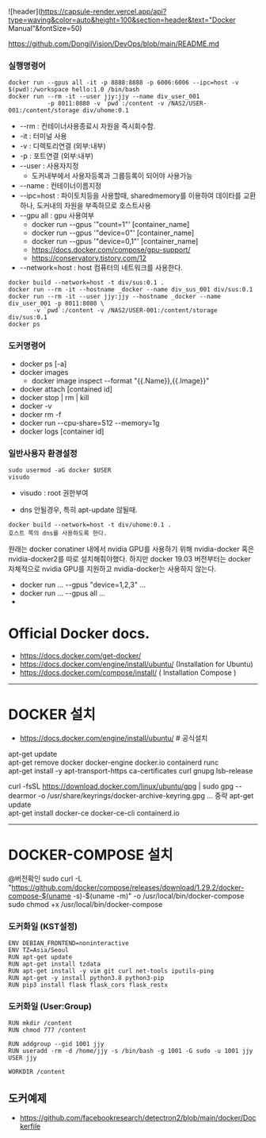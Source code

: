 
![header](https://capsule-render.vercel.app/api?type=waving&color=auto&height=100&section=header&text="Docker Manual"&fontSize=50)


https://github.com/DongilVision/DevOps/blob/main/README.md





### 실행명령어
```
docker run --gpus all -it -p 8888:8888 -p 6006:6006 --ipc=host -v $(pwd):/workspace hello:1.0 /bin/bash
docker run --rm -it --user jjy:jjy --name div_user_001 
           -p 8011:8080 -v `pwd`:/content -v /NAS2/USER-001:/content/storage div/uhome:0.1 
```
* --rm : 컨테이너사용종료시 자원을 즉시회수함.
* -it : 터미널 사용
* -v : 디렉토리연결 (외부:내부)
* -p : 포트연결 (외부:내부)
* --user : 사용자지정 
  * 도커내부에서 사용자등록과 그룹등록이 되어야 사용가능
* --name : 컨테이너이름지정
* --ipc=host : 파이토치등을 사용할때, sharedmemory를 이용하여 데이타를 교환하나, 도커내의 자원을 부족하므로 호스트사용
* --gpu all : gpu 사용여부 
  * docker run --gpus '"count=1"' [container_name]  
  * docker run --gpus '"device=0"' [container_name]
  * docker run --gpus '"device=0,1"' [container_name]
  * https://docs.docker.com/compose/gpu-support/ 
  * https://conservatory.tistory.com/12
* --network=host : host 컴퓨터의 네트워크를 사용한다.
```
docker build --network=host -t div/sus:0.1 .
docker run --rm -it --hostname _docker --name div_sus_001 div/sus:0.1 
docker run --rm -it --user jjy:jjy --hostname _docker --name div_user_001 -p 8011:8080 \
       -v `pwd`:/content -v /NAS2/USER-001:/content/storage div/sus:0.1 
docker ps
```
### 도커명령어
* docker ps [-a]
* docker images
  * docker image inspect --format "{{.Name}},{{.Image}}"
* docker attach [contained id]
* docker stop | rm | kill 
* docker -v
* docker rm -f
* docker run --cpu-share=512 --memory=1g
* docker logs [container id]

### 일반사용자 환경설정
```
sudo usermod -aG docker $USER
visudo
```
* visudo : root 권한부여


* dns 안될경우, 특히 apt-update 않될때.
```
docker build --network=host -t div/uhome:0.1 .  
호스트 쪽의 dns를 사용하도록 한다.  
```

원래는 docker conatiner 내에서 nvidia GPU를 사용하기 위해 nvidia-docker 혹은 nvidia-docker2를 따로 설치해줘야했다. 하지만 docker 19.03 버전부터는 docker 자체적으로 nvidia GPU를 지원하고 nvidia-docker는 사용하지 않는다.
* docker run ... --gpus "device=1,2,3" ...
* docker run ... --gpus all ... 
* 

# Official Docker docs.

* https://docs.docker.com/get-docker/
* https://docs.docker.com/engine/install/ubuntu/ (Installation for Ubuntu)
* https://docs.docker.com/compose/install/ ( Installation Compose )


---
# DOCKER 설치
* https://docs.docker.com/engine/install/ubuntu/ # 공식설치

apt-get update  
apt-get remove docker docker-engine docker.io containerd runc  
apt-get install -y apt-transport-https ca-certificates curl   gnupg lsb-release  

curl -fsSL https://download.docker.com/linux/ubuntu/gpg | sudo gpg --dearmor -o /usr/share/keyrings/docker-archive-keyring.gpg
... 중략
apt-get update  
apt-get install docker-ce docker-ce-cli containerd.io  

---
# DOCKER-COMPOSE 설치

@버전확인
sudo curl -L "https://github.com/docker/compose/releases/download/1.29.2/docker-compose-$(uname -s)-$(uname -m)" -o /usr/local/bin/docker-compose
sudo chmod +x /usr/local/bin/docker-compose




### 도커화일 (KST설정)
```
ENV DEBIAN_FRONTEND=noninteractive
ENV TZ=Asia/Seoul
RUN apt-get update
RUN apt-get install tzdata
RUN apt-get install -y vim git curl net-tools iputils-ping
RUN apt-get -y install python3.8 python3-pip
RUN pip3 install flask flask_cors flask_restx
```
### 도커화일 (User:Group)
```
RUN mkdir /content
RUN chmod 777 /content

RUN addgroup --gid 1001 jjy
RUN useradd -rm -d /home/jjy -s /bin/bash -g 1001 -G sudo -u 1001 jjy
USER jjy

WORKDIR /content
```

## 도커예제

* https://github.com/facebookresearch/detectron2/blob/main/docker/Dockerfile
